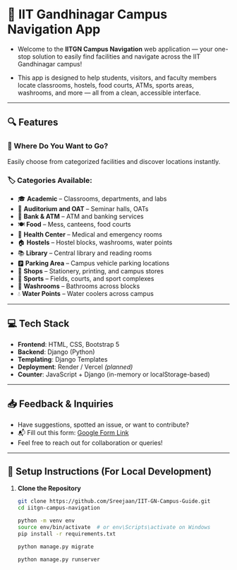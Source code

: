 # 🏫 IIT Gandhinagar Campus Navigation App

- Welcome to the **IITGN Campus Navigation** web application — your one-stop solution to easily find facilities and navigate across the IIT Gandhinagar campus!

- This app is designed to help students, visitors, and faculty members locate classrooms, hostels, food courts, ATMs, sports areas, washrooms, and more — all from a clean, accessible interface.

---

## 🔍 Features

### 🧭 Where Do You Want to Go?
Easily choose from categorized facilities and discover locations instantly.

### 🏷️ Categories Available:
- 🎓 **Academic** – Classrooms, departments, and labs  
- 🎤 **Auditorium and OAT** – Seminar halls, OATs  
- 🏦 **Bank & ATM** – ATM and banking services  
- 🍽️ **Food** – Mess, canteens, food courts  
- 🏥 **Health Center** – Medical and emergency rooms  
- 🏠 **Hostels** – Hostel blocks, washrooms, water points  
- 📚 **Library** – Central library and reading rooms  
- 🅿️ **Parking Area** – Campus vehicle parking locations  
- 🛒 **Shops** – Stationery, printing, and campus stores  
- 🏸 **Sports** – Fields, courts, and sport complexes  
- 🚻 **Washrooms** – Bathrooms across blocks  
- 💧 **Water Points** – Water coolers across campus  

---

## 💻 Tech Stack

- **Frontend**: HTML, CSS, Bootstrap 5
- **Backend**: Django (Python)
- **Templating**: Django Templates
- **Deployment**: Render / Vercel *(planned)*  
- **Counter**: JavaScript + Django (in-memory or localStorage-based)

---

## 📥 Feedback & Inquiries

- Have suggestions, spotted an issue, or want to contribute?  
- 📬 Fill out this form: [Google Form Link](https://forms.gle/nfYMX1LCb4v2nKJu6)
- Feel free to reach out for collaboration or queries!
---

## 📂 Setup Instructions (For Local Development)

1. **Clone the Repository**
   ```bash
   git clone https://github.com/Sreejaan/IIT-GN-Campus-Guide.git
   cd iitgn-campus-navigation
   
   python -m venv env
   source env/bin/activate  # or env\Scripts\activate on Windows
   pip install -r requirements.txt

   python manage.py migrate
   
   python manage.py runserver
   ```
